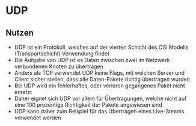 # UDP

## Nutzen

+ UDP ist ein Protokoll, welches auf der vierten Schicht des OSI Modells (Transportschicht) Verwendung findet
+ Die Aufgabe von UDP ist es Daten zwischen zwei im Netzwerk verbundenen Knoten zu übertragen
+ Anders als TCP verwendet UDP keine Flags, mit welchen Server und Client sicher stellen, dass alle Daten-Pakete richtig übertragen wurden
+ Bei UDP wird ein fehlerhaftes, oder verloren gegangenes Paket nicht ersetzt
+ Daher eignet sich UDP vor allem für Übertragungen, welche nicht auf eine 100 prozentige Richtigkeit der Pakete angewiesen sind
+ UDP kann daher zum Beispiel für das Übertragen eines Live-Steams verwendet werden
